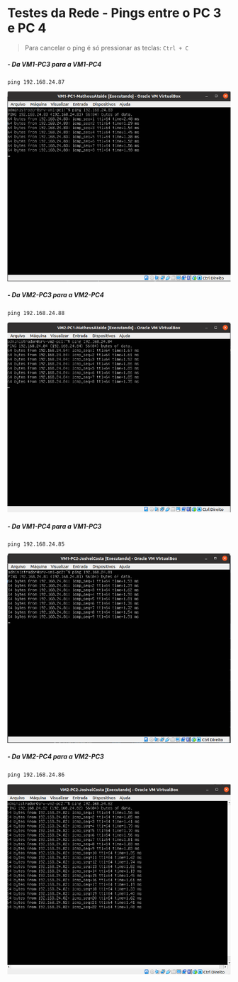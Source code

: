 # Testes da Rede - Pings entre o PC 3 e PC 4

> Para cancelar o ping é só pressionar as teclas: ``Ctrl + C``
##### - Da VM1-PC3 para a VM1-PC4

    ping 192.168.24.87

<p align="center">
<img src="/Projeto/Figuras/PC1/Passo5/vm1-pc1-ping.png" title="Testes de Ping" width="800" />

##### - Da VM2-PC3 para a VM2-PC4

    ping 192.168.24.88

<p align="center">    
<img src="/Projeto/Figuras/PC1/Passo5/vm2-pc1-ping.png" title="Testes de Ping" width="800" />

##### - Da VM1-PC4 para a VM1-PC3

    ping 192.168.24.85
    
<p align="center">    
<img src="/Projeto/Figuras/PC2/Passo5/vm1-pc2-ping.png" title="Testes de Ping" width="800" />

##### - Da VM2-PC4 para a VM2-PC3

    ping 192.168.24.86
    
<p align="center">    
<img src="/Projeto/Figuras/PC2/Passo5/vm2-pc2-ping.png" title="Testes de Ping" width="800" />
